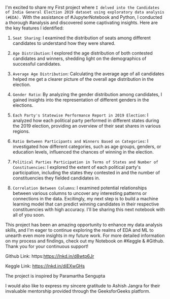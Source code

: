 I'm excited to share my First project where `I delved into the Candidates of India General Election 2019 dataset using exploratory data analysis (#EDA).`
With the assistance of #JupyterNotebook and Python, I conducted a thorough #analysis and discovered some captivating insights. 
Here are the key features I identified:

1. `Seat Sharing`: I examined the distribution of seats among different candidates to understand how they were shared.

2. `Age Distribution`: I explored the age distribution of both contested candidates and winners, shedding light on the demographics of successful candidates.

3. `Average Age Distribution`: Calculating the average age of all candidates helped me get a clearer picture of the overall age distribution in the election.

4. `Gender Ratio`: By analyzing the gender distribution among candidates, I gained insights into the representation of different genders in the elections.

5. `Each Party's Statewise Performance Report in 2019 Election`: I analyzed how each political party performed in different states during the 2019 election,
    providing an overview of their seat shares in various regions.

6. `Ratio Between Participants and Winners Based on Categories`: I investigated how different categories, such as age groups, genders, or education levels,
   influenced the chances of winning in the election.

8. `Political Parties Participation in Terms of States and Number of Constituencies`: I explored the extent of each political party's participation, including the states they contested in and the number of constituencies they fielded candidates in.

19. `Correlation Between Columns`: I examined potential relationships between various columns to uncover any interesting patterns or connections in the data.
   Excitingly, my next step is to build a machine learning model that can predict winning candidates in their respective constituencies with high accuracy.
   I'll be sharing this next notebook with all of you soon.

This project has been an amazing opportunity to enhance my data analysis skills, and I'm eager to continue exploring the realms of EDA and ML to unearth even more insights in my future work.
For more detailed information on my process and findings, check out my Notebook on #Keggle & #Github. Thank you for your continuous support!

Github Link: https:https://lnkd.in/d8wtp6Jr

Keggle Link:
https://lnkd.in/diEXwGHs

The project is inspired by Paramartha Sengupta

I would also like to express my sincere gratitude to Ashish Jangra for their invaluable mentorship provided through the GeeksforGeeks platform.
